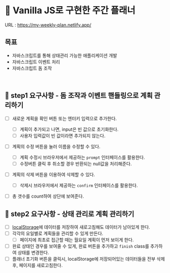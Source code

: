 # 📅 Vanilla JS로 구현한 주간 플래너

URL : https://my-weekly-plan.netlify.app/

## 목표
- 자바스크립트를 통해 상태관리 가능한 애플리케이션 개발
- 자바스크립트 이벤트 처리
- 자바스크립트 돔 조작

<br>

## 🎯 step1 요구사항 - 돔 조작과 이벤트 핸들링으로 계획 관리하기

- [ ] 새로운 계획을 확인 버튼 또는 엔터키 입력으로 추가한다.
  - [ ] 계획이 추가되고 나면, input은 빈 값으로 초기화한다.
  - [ ] 사용자 입력값이 빈 값이라면 추가되지 않는다.
- [ ] 계획의 수정 버튼을 눌러 이름을 수정할 수 있다.
  - [ ] 계획 수정시 브라우저에서 제공하는 `prompt` 인터페이스를 활용한다.
  - [ ] 수정버튼 클릭 후 취소할 경우 반환되는 null값을 처리해준다.
- [ ] 계획의 삭제 버튼을 이용하여 삭제할 수 있다.
  - [ ] 삭제시 브라우저에서 제공하는 `confirm` 인터페이스를 활용한다.
- [ ] 총 갯수를 count하여 상단에 보여준다.


## 🎯 step2 요구사항 - 상태 관리로 계획 관리하기

- [ ] [localStorage](https://developer.mozilla.org/ko/docs/Web/API/Window/localStorage)에 데이터를 저장하여 새로고침해도 데이터가 남아있게 한다.
- [ ] 각각의 요일별로 계획들을 관리할 수 있게 만든다.
  - [ ] 페이지에 최초로 접근할 때는 월요일 계획이 먼저 보이게 한다.
- [ ] 완료 상태인 경우를 보여줄 수 있게, 완료 버튼을 추가하고 `finish` class를 추가하여 상태를 변경한다.
- [ ] 플래너 초기화 버튼을 클릭시, localStorage에 저장되어있는 데이터들을 전부 삭제후, 페이지를 새로고침한다.
